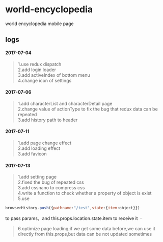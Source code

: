 # world-encyclopedia
world encyclopedia mobile page

## logs
#### 2017-07-04  
> 1.use redux dispatch  
> 2.add login loader  
> 3.add activeIndex of bottom menu  
> 4.change icon of settings
#### 2017-07-06  
> 1.add characterList and characterDetail page  
> 2.change value of actionType to fix the bug that redux data can be repeated  
> 3.add history path to header  
#### 2017-07-11
> 1.add page change effect  
> 2.add loading effect  
> 3.add favicon  
#### 2017-07-13
> 1.add setting page  
> 2.fixed the bug of repeated css  
> 3.add cssnano to compress css  
> 4.write a function to check whether a property of object is exist  
> 5.use
```javascript 
browserHistory.push({pathname:"/test",state:{item:object}})
```
to pass params，and this.props.location.state.item to receive it  ·
> 6.optimize page loading;if we get some data before,we can use it directly from this.props,but data can be not updated sometimes 

